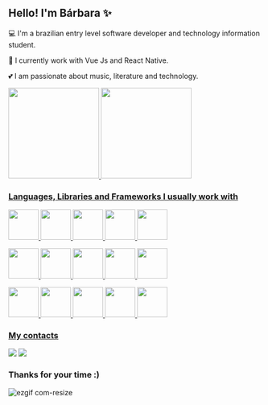 ## Hello! I'm Bárbara :sparkles:
:computer:  I'm a brazilian entry level software developer and technology information student.

:scroll: I currently work with Vue Js and React Native.

:two_hearts: I am passionate about music, literature and technology.

<a href="https://github.com/barbara-teresa-toledo">
<img height="180em" src="https://github-readme-stats.vercel.app/api/top-langs/?username=barbara-teresa-toledo&hide_progress=true&langs_count=8&theme=buefy&bg_color=45,000000,8a003b,f50069&title_color=fefefe&text_color=fefefe&icon_color=fefefe"/>
<img height="180em" src="https://github-readme-stats.vercel.app/api?username=barbara-teresa-toledo&show_icons=true&theme=buefy&bg_color=45,000000,8a003b,f50069&title_color=fefefe&text_color=fefefe&icon_color=fefefe&include_all_commits=true&count_private=true"/>

### Languages, Libraries and Frameworks I usually work with
<img src="https://cdn.jsdelivr.net/gh/devicons/devicon/icons/html5/html5-original.svg" width="60" height="60" /> <img src="https://cdn.jsdelivr.net/gh/devicons/devicon/icons/css3/css3-original.svg" width="60" height="60" /> <img src="https://cdn.jsdelivr.net/gh/devicons/devicon/icons/javascript/javascript-original.svg" width="60" height="60"/> <img src="https://cdn.jsdelivr.net/gh/devicons/devicon/icons/typescript/typescript-plain.svg" width="60" height="60"/> <img src="https://cdn.jsdelivr.net/gh/devicons/devicon/icons/php/php-original.svg" width="60" height="60" /> 
  
<img src="https://cdn.jsdelivr.net/gh/devicons/devicon/icons/laravel/laravel-plain-wordmark.svg" width="60" height="60" /> <img src="https://cdn.jsdelivr.net/gh/devicons/devicon/icons/nodejs/nodejs-original.svg" width="60" height="60" /> <img src="https://cdn.jsdelivr.net/gh/devicons/devicon/icons/nestjs/nestjs-plain.svg" width="60" height="60" /> <img src="https://cdn.jsdelivr.net/gh/devicons/devicon/icons/vuejs/vuejs-original.svg" width="60" height="60"/> <img src="https://cdn.jsdelivr.net/gh/devicons/devicon/icons/react/react-original.svg" width="60" height="60" />

<img src="https://cdn.jsdelivr.net/gh/devicons/devicon/icons/jquery/jquery-plain-wordmark.svg" width="60" height="60"/> <img src="https://cdn.jsdelivr.net/gh/devicons/devicon/icons/tailwindcss/tailwindcss-plain.svg" width="60" height="60"/> <img src="https://cdn.jsdelivr.net/gh/devicons/devicon/icons/bootstrap/bootstrap-original.svg" width="60" height="60" /> <img src="https://cdn.jsdelivr.net/gh/devicons/devicon/icons/figma/figma-original.svg" width="60" height="60"/> <img src="https://cdn.jsdelivr.net/gh/devicons/devicon/icons/canva/canva-original.svg" width="60" height="60"/> 

          
### My contacts
<a href="https://www.linkedin.com/in/barbara-teresa-toledo" target="_blank"><img src="https://img.shields.io/badge/-LinkedIn-%230077B5?style=for-the-badge&logo=linkedin&logoColor=white" target="_blank"></a> <a href = "mailto:barbara-teresa@outlook.com"><img src="https://img.shields.io/badge/Email-D14836?style=for-the-badge&logo=gmail&logoColor=white" target="_blank"></a>
          
### Thanks for your time :)

![ezgif com-resize](https://github.com/barbara-teresa-toledo/barbara-teresa-toledo/assets/97132820/e464f7ed-a417-4626-a7e7-22a148772ddd)
